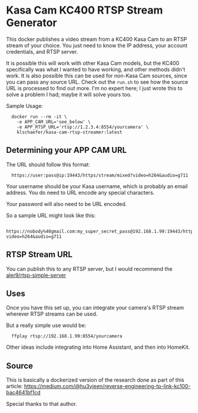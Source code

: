 # Kasa Cam KC400 RTSP Stream Generator

This docker publishes a video stream from a KC400 Kasa Cam to an RTSP
stream of your choice. You just need to know the IP address, your account
credentials, and RTSP server.

It is possible this will work with other Kasa Cam models, but the KC400
specifically was what I wanted to have working, and other methods didn't
work. It is also possible this can be used for non-Kasa Cam sources,
since you can pass any source URL. Check out the `run.sh` to see how the
source URL is processed to find out more. I'm no expert here; I just wrote
this to solve a problem I had; maybe it will solve yours too.

Sample Usage:
```
  docker run --rm -it \
    -e APP_CAM_URL='see_below' \
    -e APP_RTSP_URL='rtsp://1.2.3.4:8554/yourcamera' \
    klschaefer/kasa-cam-rtsp-streamer:latest
```

## Determining your APP CAM URL
The URL should follow this format:
```
  https://user:pass@ip:19443/https/stream/mixed?video=h264&audio=g711
```

Your username should be your Kasa username, which is probably an email address.
You do need to URL encode any special characters.

Your password will also need to be URL encoded.

So a sample URL might look like this:
```
  https://nobody%40gmail.com:my_super_secret_pass@192.168.1.99:19443/https/stream/mixed?video=h264&audio=g711
```

## RTSP Stream URL
You can publish this to any RTSP server, but I would recommend the
[aler9/rtsp-simple-server](https://github.com/aler9/rtsp-simple-server)

## Uses
Once you have this set up, you can integrate your camera's RTSP stream wherever
RTSP streams can be used.

But a really simple use would be:
```
  ffplay rtsp://192.168.1.99:8554/yourcamera
```

Other ideas include integrating into Home Assistant, and then into HomeKit.

## Source
This is basically a dockerized version of the research done as part of this
article:
https://medium.com/@hu3vjeen/reverse-engineering-tp-link-kc100-bac4641bf1cd

Special thanks to that author.
